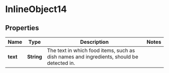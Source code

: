 

# InlineObject14

## Properties

Name | Type | Description | Notes
------------ | ------------- | ------------- | -------------
**text** | **String** | The text in which food items, such as dish names and ingredients, should be detected in. | 




